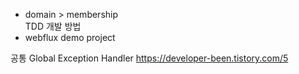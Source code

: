 - domain > membership  
TDD 개발 방법
- webflux demo project

공통 Global Exception Handler
https://developer-been.tistory.com/5